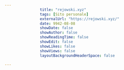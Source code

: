 ---
                title: "rejowski.xyz"
                tags: [Sito personale]
                externalUrl: "https://rejowski.xyz/"
                date: 9942-08-08
                showDate: false
                showAuthor: false
                showReadingTime: false
                showEdit: false
                showLikes: false
                showViews: false
                layoutBackgroundHeaderSpace: false
                ---

